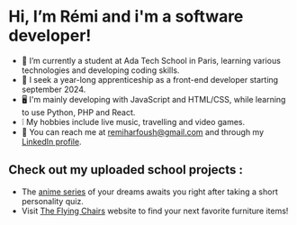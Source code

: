 # Hi, I’m Rémi and i'm a software developer!
- 🌱 I’m currently a student at Ada Tech School in Paris, learning various technologies and developing coding skills.
- 💼 I seek a year-long apprenticeship as a front-end developer starting september 2024.
- 🖥️ I'm mainly developing with JavaScript and HTML/CSS, while learning to use Python, PHP and React.
- ❕ My hobbies include live music, travelling and video games.
- 📨 You can reach me at remiharfoush@gmail.com and through my [LinkedIn profile](https://fr.linkedin.com/in/r%C3%A9mi-harfoush-440823255).

## Check out my uploaded school projects :
- The [anime series](https://harfore.github.io/HAPPY-PROJECT/) of your dreams awaits you right after taking a short personality quiz.
- Visit [The Flying Chairs](https://plateforme-vente-meubles-chaisesvolantes-front.vercel.app/) website to find your next favorite furniture items!
